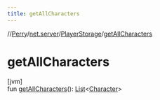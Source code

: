 ```yaml
---
title: getAllCharacters
---
```

//[Perry](../../../index.html)/[net.server](../index.html)/[PlayerStorage](index.html)/[getAllCharacters](get-all-characters.html)



# getAllCharacters



[jvm]\
fun [getAllCharacters](get-all-characters.html)(): [List](https://kotlinlang.org/api/latest/jvm/stdlib/kotlin.collections/-list/index.html)<[Character](../../client/-character/index.html)>




